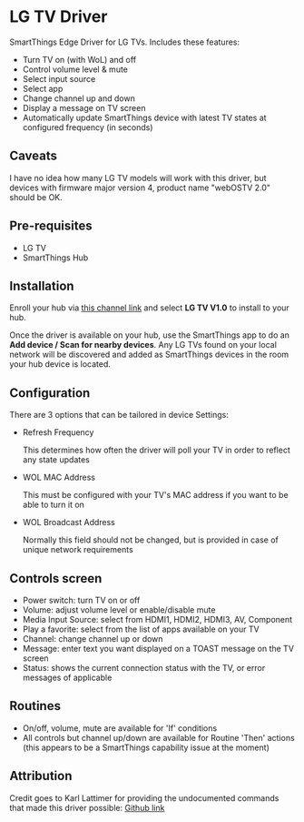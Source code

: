 # LG TV Driver
SmartThings Edge Driver for LG TVs.  Includes these features:
* Turn TV on (with WoL) and off
* Control volume level & mute
* Select input source
* Select app
* Change channel up and down
* Display a message on TV screen
* Automatically update SmartThings device with latest TV states at configured frequency (in seconds)

## Caveats
I have no idea how many LG TV models will work with this driver, but devices with firmware major version 4, product name "webOSTV 2.0" should be OK.

## Pre-requisites
* LG TV
* SmartThings Hub

## Installation

Enroll your hub via [this channel link](https://bestow-regional.api.smartthings.com/invite/Q1jP7BqnNNlL) and select **LG TV V1.0** to install to your hub.

Once the driver is available on your hub, use the SmartThings app to do an **Add device / Scan for nearby devices**.  Any LG TVs found on your local network will be discovered and added as SmartThings devices in the room your hub device is located.

## Configuration
There are 3 options that can be tailored in device Settings:
* Refresh Frequency
  
  This determines how often the driver will poll your TV in order to reflect any state updates
* WOL MAC Address
  
  This must be configured with your TV's MAC address if you want to be able to turn it on
* WOL Broadcast Address
  
  Normally this field should not be changed, but is provided in case of unique network requirements

## Controls screen
* Power switch: turn TV on or off
* Volume: adjust volume level or enable/disable mute
* Media Input Source:  select from HDMI1, HDMI2, HDMI3, AV, Component
* Play a favorite:  select from the list of apps available on your TV
* Channel: change channel up or down
* Message: enter text you want displayed on a TOAST message on the TV screen
* Status: shows the current connection status with the TV, or error messages of applicable

## Routines
* On/off, volume, mute are available for 'If' conditions
* All controls but channel up/down are available for Routine 'Then' actions (this appears to be a SmartThings capability issue at the moment)

## Attribution
Credit goes to Karl Lattimer for providing the undocumented commands that made this driver possible:  [Github link](https://github.com/klattimer/LGWebOSRemote/tree/master/LGTV)
